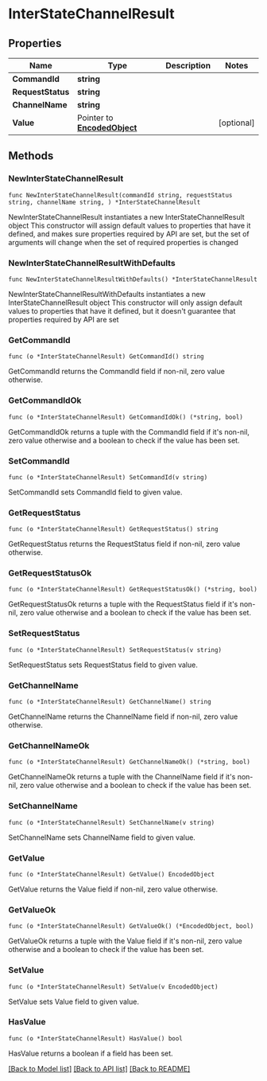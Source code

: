 # InterStateChannelResult

## Properties

Name | Type | Description | Notes
------------ | ------------- | ------------- | -------------
**CommandId** | **string** |  | 
**RequestStatus** | **string** |  | 
**ChannelName** | **string** |  | 
**Value** | Pointer to [**EncodedObject**](EncodedObject.md) |  | [optional] 

## Methods

### NewInterStateChannelResult

`func NewInterStateChannelResult(commandId string, requestStatus string, channelName string, ) *InterStateChannelResult`

NewInterStateChannelResult instantiates a new InterStateChannelResult object
This constructor will assign default values to properties that have it defined,
and makes sure properties required by API are set, but the set of arguments
will change when the set of required properties is changed

### NewInterStateChannelResultWithDefaults

`func NewInterStateChannelResultWithDefaults() *InterStateChannelResult`

NewInterStateChannelResultWithDefaults instantiates a new InterStateChannelResult object
This constructor will only assign default values to properties that have it defined,
but it doesn't guarantee that properties required by API are set

### GetCommandId

`func (o *InterStateChannelResult) GetCommandId() string`

GetCommandId returns the CommandId field if non-nil, zero value otherwise.

### GetCommandIdOk

`func (o *InterStateChannelResult) GetCommandIdOk() (*string, bool)`

GetCommandIdOk returns a tuple with the CommandId field if it's non-nil, zero value otherwise
and a boolean to check if the value has been set.

### SetCommandId

`func (o *InterStateChannelResult) SetCommandId(v string)`

SetCommandId sets CommandId field to given value.


### GetRequestStatus

`func (o *InterStateChannelResult) GetRequestStatus() string`

GetRequestStatus returns the RequestStatus field if non-nil, zero value otherwise.

### GetRequestStatusOk

`func (o *InterStateChannelResult) GetRequestStatusOk() (*string, bool)`

GetRequestStatusOk returns a tuple with the RequestStatus field if it's non-nil, zero value otherwise
and a boolean to check if the value has been set.

### SetRequestStatus

`func (o *InterStateChannelResult) SetRequestStatus(v string)`

SetRequestStatus sets RequestStatus field to given value.


### GetChannelName

`func (o *InterStateChannelResult) GetChannelName() string`

GetChannelName returns the ChannelName field if non-nil, zero value otherwise.

### GetChannelNameOk

`func (o *InterStateChannelResult) GetChannelNameOk() (*string, bool)`

GetChannelNameOk returns a tuple with the ChannelName field if it's non-nil, zero value otherwise
and a boolean to check if the value has been set.

### SetChannelName

`func (o *InterStateChannelResult) SetChannelName(v string)`

SetChannelName sets ChannelName field to given value.


### GetValue

`func (o *InterStateChannelResult) GetValue() EncodedObject`

GetValue returns the Value field if non-nil, zero value otherwise.

### GetValueOk

`func (o *InterStateChannelResult) GetValueOk() (*EncodedObject, bool)`

GetValueOk returns a tuple with the Value field if it's non-nil, zero value otherwise
and a boolean to check if the value has been set.

### SetValue

`func (o *InterStateChannelResult) SetValue(v EncodedObject)`

SetValue sets Value field to given value.

### HasValue

`func (o *InterStateChannelResult) HasValue() bool`

HasValue returns a boolean if a field has been set.


[[Back to Model list]](../README.md#documentation-for-models) [[Back to API list]](../README.md#documentation-for-api-endpoints) [[Back to README]](../README.md)


